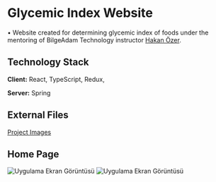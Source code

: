 
# Glycemic Index Website 
• Website created for determining glycemic index of foods under the mentoring of BilgeAdam Technology  instructor <a href="https://hakanozer.github.io/">Hakan Özer<a>.

 
## Technology Stack

**Client:** React, TypeScript, Redux, 

**Server:** Spring 

  

## External Files

[Project Images](https://dogukankrtlz.github.io/glycemicproject/example.html)

  
## Home Page 

![Uygulama Ekran Görüntüsü](https://www.desktopbackground.org/download/o/2012/03/02/352806_hd-wallpapers-wide-pack-1400x900-picture-collection-photo-22-of_1440x900_h.jpg)
![Uygulama Ekran Görüntüsü]('./images/8.png')

  
